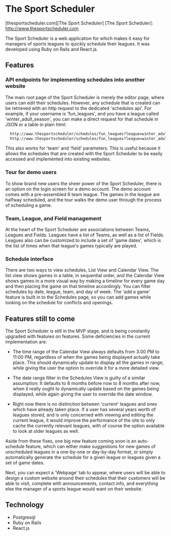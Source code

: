 # The Sport Scheduler

[thesportscheduler.com][The Sport Scheduler]
[The Sport Scheduler]: http://www.thesportscheduler.com

The Sport Scheduler is a web application for which makes it easy for managers of sports leagues to quickly schedule their leagues. It was developed using Ruby on Rails and React.js.

## Features

### API endpoints for implementing schedules into another website

The main root page of the Sport Scheduler is merely the editor page, where users can edit their schedules. However, any schedule that is created can be retrieved with an http request to the dedicated 'schedules api'. For example, if your username is 'fun_leagues', and you have a league called 'winter_adult_season', you can make a direct request for that schedule in JSON or a table in plain html:

```sh
  http://www.thesportscheduler/schedules/fun_leagues?league=winter_adult_season
  http://www.thesportscheduler/schedules/fun_leagues?league=winter_adult_season&format=json
```

This also works for 'team' and 'field' parameters. This is useful because it allows the schedules that are created with the Sport Scheduler to be easily accessed and implemented into existing websites.

### Tour for demo users

To show brand new users the sheer power of the Sport Scheduler, there is an option on the login screen for a demo account. The demo account comes with a pre-assembled 6 team league. The games in the league are halfway scheduled, and the tour walks the demo user through the process of scheduling a game.

### Team, League, and Field management

At the heart of the Sport Scheduler are associations between Teams, Leagues and Fields. Leagues have a list of Teams, as well as a list of Fields. Leagues also can be customized to include a set of 'game dates', which is the list of times when that league's games typically are played.

### Schedule interface

There are two ways to view schedules, List View and Calendar View. The list view shows games in a table, in sequential order, and the Calendar View shows games in a more visual way by making a timeline for every game day and then placing the game on that timeline accordingly. You can filter schedules by date, league, team, and day of week. The 'add a game' feature is built in to the Schedules page, so you can add games while looking on the schedule for conflicts and openings.

## Features still to come

The Sport Scheduler is still in the MVP stage, and is being constantly upgraded with features on features. Some deficiencies in the current implementation are:

- The time range of the Calendar View always defaults from 3:00 PM to 11:00 PM, regardless of when the games being displayed actually take place. This should dynamically update to display all the games in range, while giving the user the option to override it for a more detailed view.

- The date range filter in the Schedules View is guilty of a similar assumption: It defaults to 8 months before now to 8 months after now, when it really ought to dynamically update based on the games being displayed, while again giving the user to override the date window.

- Right now there is no distinction between 'current' leagues and ones which have already taken place. If a user has several years worth of leagues stored, and is only concerned with viewing and editing the current league, it would improve the performance of the site to only cache the currently relevant leagues, with of course the option available to look at older leagues as well.

Aside from these fixes, one big new feature coming soon is an auto-schedule feature, which can either make suggestions for new games of unscheduled leagues in a one-by-one or day-by-day format, or simply automatically generate the schedule for a given league or leagues given a set of game dates.

Next, you can expect a 'Webpage' tab to appear, where users will be able to design a custom website around their schedules that their customers will be able to visit, complete with announcements, contact info, and everything else the manager of a sports league would want on their website.

## Technology

- Postgresql
- Ruby on Rails
- React.js
